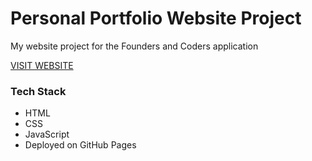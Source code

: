 # Personal Portfolio Website Project
My website project for the Founders and Coders application

[VISIT WEBSITE](https://redhellier.github.io/my-fac-website/)

### Tech Stack
- HTML
- CSS
- JavaScript
- Deployed on GitHub Pages
